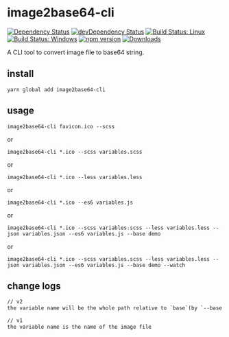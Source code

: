 # image2base64-cli

[![Dependency Status](https://david-dm.org/plantain-00/image2base64-cli.svg)](https://david-dm.org/plantain-00/image2base64-cli)
[![devDependency Status](https://david-dm.org/plantain-00/image2base64-cli/dev-status.svg)](https://david-dm.org/plantain-00/image2base64-cli#info=devDependencies)
[![Build Status: Linux](https://travis-ci.org/plantain-00/image2base64-cli.svg?branch=master)](https://travis-ci.org/plantain-00/image2base64-cli)
[![Build Status: Windows](https://ci.appveyor.com/api/projects/status/github/plantain-00/image2base64-cli?branch=master&svg=true)](https://ci.appveyor.com/project/plantain-00/image2base64-cli/branch/master)
[![npm version](https://badge.fury.io/js/image2base64-cli.svg)](https://badge.fury.io/js/image2base64-cli)
[![Downloads](https://img.shields.io/npm/dm/image2base64-cli.svg)](https://www.npmjs.com/package/image2base64-cli)

A CLI tool to convert image file to base64 string.

## install

`yarn global add image2base64-cli`

## usage

`image2base64-cli favicon.ico --scss`

or

`image2base64-cli *.ico --scss variables.scss`

or

`image2base64-cli *.ico --less variables.less`

or

`image2base64-cli *.ico --es6 variables.js`

or

`image2base64-cli *.ico --scss variables.scss --less variables.less --json variables.json --es6 variables.js --base demo`

or

`image2base64-cli *.ico --scss variables.scss --less variables.less --json variables.json --es6 variables.js --base demo --watch`

## change logs

```txt
// v2
the variable name will be the whole path relative to `base`(by `--base basename`)

// v1
the variable name is the name of the image file
```
